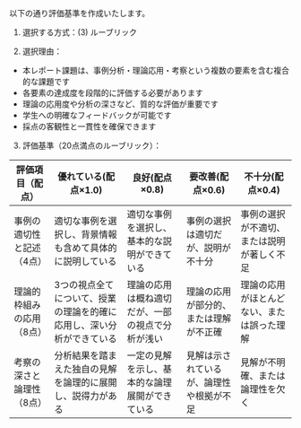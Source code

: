 以下の通り評価基準を作成いたします。

1. 選択する方式：(3) ルーブリック

2. 選択理由：
- 本レポート課題は、事例分析・理論応用・考察という複数の要素を含む複合的な課題です
- 各要素の達成度を段階的に評価する必要があります
- 理論の応用度や分析の深さなど、質的な評価が重要です
- 学生への明確なフィードバックが可能です
- 採点の客観性と一貫性を確保できます

3. 評価基準（20点満点のルーブリック）：

| 評価項目（配点） | 優れている(配点×1.0) | 良好(配点×0.8) | 要改善(配点×0.6) | 不十分(配点×0.4) |
|-----------------|-------------------|--------------|---------------|---------------|
| 事例の適切性と記述（4点） | 適切な事例を選択し、背景情報も含めて具体的に説明している | 適切な事例を選択し、基本的な説明ができている | 事例の選択は適切だが、説明が不十分 | 事例の選択が不適切、または説明が著しく不足 |
| 理論的枠組みの応用（8点） | 3つの視点全てについて、授業の理論を的確に応用し、深い分析ができている | 理論の応用は概ね適切だが、一部の視点で分析が浅い | 理論の応用が部分的、または理解が不正確 | 理論の応用がほとんどない、または誤った理解 |
| 考察の深さと論理性（8点） | 分析結果を踏まえた独自の見解を論理的に展開し、説得力がある | 一定の見解を示し、基本的な論理展開ができている | 見解は示されているが、論理性や根拠が不足 | 見解が不明確、または論理性を欠く |